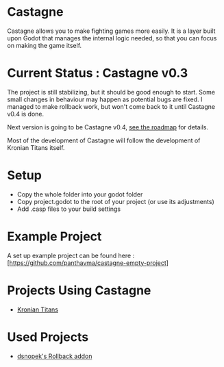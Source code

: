 # Castagne
Castagne allows you to make fighting games more easily. It is a layer built upon Godot that manages the internal logic needed, so that you can focus on making the game itself.

# Current Status : Castagne v0.3
The project is still stabilizing, but it should be good enough to start. Some small changes in behaviour may happen as potential bugs are fixed.
I managed to make rollback work, but won't come back to it until Castagne v0.4 is done.

Next version is going to be Castagne v0.4, [see the roadmap](http://panthavma.com/articles/castagne-roadmap-v1) for details.

Most of the development of Castagne will follow the development of Kronian Titans itself.

# Setup
- Copy the whole folder into your godot folder
- Copy project.godot to the root of your project (or use its adjustments)
- Add .casp files to your build settings

# Example Project
A set up example project can be found here : [https://github.com/panthavma/castagne-empty-project]

# Projects Using Castagne
- [Kronian Titans](https://oddgeargames.itch.io/kronian-titans)

# Used Projects
- [dsnopek's Rollback addon](https://gitlab.com/snopek-games/godot-rollback-netcode)
